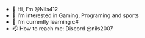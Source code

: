 - 👋 Hi, I’m @Nils412
- 👀 I’m interested in Gaming, Programing and sports
- 🌱 I’m currently learning c#
- 📫 How to reach me: Discord @nils2007
